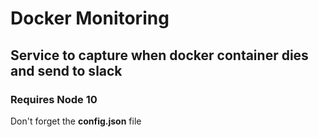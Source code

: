 # Docker Monitoring

## Service to capture when docker container dies and send to slack

### Requires Node 10

Don't forget the **config.json** file

